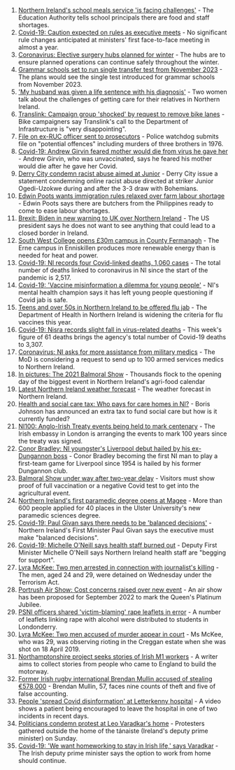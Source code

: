 1. [Northern Ireland's school meals service 'is facing challenges'](https://www.bbc.co.uk/news/uk-northern-ireland-58657580?at_medium=RSS&at_campaign=KARANGA) - The Education Authority tells school principals there are food and staff shortages.
2. [Covid-19: Caution expected on rules as executive meets](https://www.bbc.co.uk/news/uk-northern-ireland-58657582?at_medium=RSS&at_campaign=KARANGA) - No significant rule changes anticipated at ministers' first face-to-face meeting in almost a year.
3. [Coronavirus: Elective surgery hubs planned for winter](https://www.bbc.co.uk/news/uk-northern-ireland-58657420?at_medium=RSS&at_campaign=KARANGA) - The hubs are to ensure planned operations can continue safely throughout the winter.
4. [Grammar schools set to run single transfer test from November 2023](https://www.bbc.co.uk/news/uk-northern-ireland-58649897?at_medium=RSS&at_campaign=KARANGA) - The plans would see the single test introduced for grammar schools from November 2023.
5. ['My husband was given a life sentence with his diagnosis'](https://www.bbc.co.uk/news/58641689?at_medium=RSS&at_campaign=KARANGA) - Two women talk about the challenges of getting care for their relatives in Northern Ireland.
6. [Translink: Campaign group 'shocked' by request to remove bike lanes](https://www.bbc.co.uk/news/uk-northern-ireland-58649774?at_medium=RSS&at_campaign=KARANGA) - Bike campaigners say Translink's call to the Department of Infrastructure is "very disappointing".
7. [File on ex-RUC officer sent to prosecutors](https://www.bbc.co.uk/news/uk-northern-ireland-58656146?at_medium=RSS&at_campaign=KARANGA) - Police watchdog submits file on "potential offences" including murders of three brothers in 1976.
8. [Covid-19: Andrew Girvin feared mother would die from virus he gave her](https://www.bbc.co.uk/news/uk-northern-ireland-58649891?at_medium=RSS&at_campaign=KARANGA) - Andrew Girvin, who was unvaccinated, says he feared his mother would die after he gave her Covid.
9. [Derry City condemn racist abuse aimed at Junior](https://www.bbc.co.uk/sport/northern-ireland/58656756?at_medium=RSS&at_campaign=KARANGA) - Derry City issue a statement condemning online racist abuse directed at striker Junior Ogedi-Uzokwe during and after the 3-3 draw with Bohemians.
10. [Edwin Poots wants immigration rules relaxed over farm labour shortage](https://www.bbc.co.uk/news/uk-northern-ireland-58652210?at_medium=RSS&at_campaign=KARANGA) - Edwin Poots says there are butchers from the Philippines ready to come to ease labour shortages.
11. [Brexit: Biden in new warning to UK over Northern Ireland](https://www.bbc.co.uk/news/uk-northern-ireland-58648729?at_medium=RSS&at_campaign=KARANGA) - The US president says he does not want to see anything that could lead to a closed border in Ireland.
12. [South West College opens £30m campus in County Fermanagh](https://www.bbc.co.uk/news/uk-northern-ireland-58649776?at_medium=RSS&at_campaign=KARANGA) - The Erne campus in Enniskillen produces more renewable energy than is needed for heat and power.
13. [Covid-19: NI records four Covid-linked deaths, 1,060 cases](https://www.bbc.co.uk/news/uk-northern-ireland-58654011?at_medium=RSS&at_campaign=KARANGA) - The total number of deaths linked to coronavirus in NI since the start of the pandemic is 2,517.
14. [Covid-19: 'Vaccine misinformation a dilemma for young people'](https://www.bbc.co.uk/news/uk-northern-ireland-58616080?at_medium=RSS&at_campaign=KARANGA) - NI's mental health champion says it has left young people questioning if Covid jab is safe.
15. [Teens and over 50s in Northern Ireland to be offered flu jab](https://www.bbc.co.uk/news/uk-northern-ireland-58602611?at_medium=RSS&at_campaign=KARANGA) - The Department of Health in Northern Ireland is widening the criteria for flu vaccines this year.
16. [Covid-19: Nisra records slight fall in virus-related deaths](https://www.bbc.co.uk/news/uk-northern-ireland-58596552?at_medium=RSS&at_campaign=KARANGA) - This week's figure of 61 deaths brings the agency's total number of Covid-19 deaths to 3,307.
17. [Coronavirus: NI asks for more assistance from military medics](https://www.bbc.co.uk/news/uk-northern-ireland-58587860?at_medium=RSS&at_campaign=KARANGA) - The MoD is considering a request to send up to 100 armed services medics to Northern Ireland.
18. [In pictures: The 2021 Balmoral Show](https://www.bbc.co.uk/news/uk-northern-ireland-58656142?at_medium=RSS&at_campaign=KARANGA) - Thousands flock to the opening day of the biggest event in Northern Ireland's agri-food calendar
19. [Latest Northern Ireland weather forecast](https://www.bbc.co.uk/news/uk-northern-ireland-26018439?at_medium=RSS&at_campaign=KARANGA) - The weather forecast in Northern Ireland.
20. [Health and social care tax: Who pays for care homes in NI?](https://www.bbc.co.uk/news/uk-northern-ireland-58642660?at_medium=RSS&at_campaign=KARANGA) - Boris Johnson has announced an extra tax to fund social care but how is it currently funded?
21. [NI100: Anglo-Irish Treaty events being held to mark centenary](https://www.bbc.co.uk/news/uk-northern-ireland-58644107?at_medium=RSS&at_campaign=KARANGA) - The Irish embassy in London is arranging the events to mark 100 years since the treaty was signed.
22. [Conor Bradley: NI youngster's Liverpool debut hailed by his ex-Dungannon boss](https://www.bbc.co.uk/sport/football/58649265?at_medium=RSS&at_campaign=KARANGA) - Conor Bradley becoming the first NI man to play a first-team game for Liverpool since 1954 is hailed by his former Dungannon club.
23. [Balmoral Show under way after two-year delay](https://www.bbc.co.uk/news/uk-northern-ireland-58652864?at_medium=RSS&at_campaign=KARANGA) - Visitors must show proof of full vaccination or a negative Covid test to get into the agricultural event.
24. [Northern Ireland's first paramedic degree opens at Magee](https://www.bbc.co.uk/news/uk-northern-ireland-58643227?at_medium=RSS&at_campaign=KARANGA) - More than 600 people applied for 40 places in the Ulster University's new paramedic sciences degree.
25. [Covid-19: Paul Givan says there needs to be 'balanced decisions'](https://www.bbc.co.uk/news/uk-northern-ireland-58643229?at_medium=RSS&at_campaign=KARANGA) - Northern Ireland's First Minister Paul Givan says the executive must make "balanced decisions".
26. [Covid-19: Michelle O'Neill says health staff burned out](https://www.bbc.co.uk/news/uk-northern-ireland-58641681?at_medium=RSS&at_campaign=KARANGA) - Deputy First Minister Michelle O'Neill says Northern Ireland health staff are "begging for support".
27. [Lyra McKee: Two men arrested in connection with journalist's killing](https://www.bbc.co.uk/news/uk-northern-ireland-foyle-west-58649739?at_medium=RSS&at_campaign=KARANGA) - The men, aged 24 and 29, were detained on Wednesday under the Terrorism Act.
28. [Portrush Air Show: Cost concerns raised over new event](https://www.bbc.co.uk/news/uk-northern-ireland-58644105?at_medium=RSS&at_campaign=KARANGA) - An air show has been proposed for September 2022 to mark the Queen's Platinum Jubilee.
29. [PSNI officers shared 'victim-blaming' rape leaflets in error](https://www.bbc.co.uk/news/uk-northern-ireland-foyle-west-58621849?at_medium=RSS&at_campaign=KARANGA) - A number of leaflets linking rape with alcohol were distributed to students in Londonderry.
30. [Lyra McKee: Two men accused of murder appear in court](https://www.bbc.co.uk/news/uk-northern-ireland-foyle-west-58593564?at_medium=RSS&at_campaign=KARANGA) - Ms McKee, who was 29, was observing rioting in the Creggan estate when she was shot on 18 April 2019.
31. [Northamptonshire project seeks stories of Irish M1 workers](https://www.bbc.co.uk/news/uk-england-northamptonshire-58644693?at_medium=RSS&at_campaign=KARANGA) - A writer aims to collect stories from people who came to England to build the motorway.
32. [Former Irish rugby international Brendan Mullin accused of stealing €578,000](https://www.bbc.co.uk/news/world-europe-58637038?at_medium=RSS&at_campaign=KARANGA) - Brendan Mullin, 57, faces nine counts of theft and five of false accounting.
33. [People 'spread Covid disinformation' at Letterkenny hospital](https://www.bbc.co.uk/news/world-europe-58622554?at_medium=RSS&at_campaign=KARANGA) - A video shows a patient being encouraged to leave the hospital in one of two incidents in recent days.
34. [Politicians condemn protest at Leo Varadkar's home](https://www.bbc.co.uk/news/world-europe-58623079?at_medium=RSS&at_campaign=KARANGA) - Protesters gathered outside the home of the tánaiste (Ireland's deputy prime minister) on Sunday.
35. [Covid-19: 'We want homeworking to stay in Irish life,' says Varadkar](https://www.bbc.co.uk/news/world-europe-58616086?at_medium=RSS&at_campaign=KARANGA) - The Irish deputy prime minister says the option to work from home should continue.
